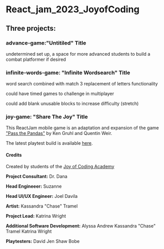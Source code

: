 # React_jam_2023_JoyofCoding

## Three projects:

### advance-game:"Untitiled" Title
undetermined set up, a space for more advanced students to build a combat platformer if desired

### infinite-words-game: "Infinite Wordsearch" Title
word search combined with match 3 replacement of letters functionality

could have timed games to challenge in multiplayer

could add blank unusable blocks to increase difficulty (stretch)

### joy-game: "Share The Joy" Title
This ReactJam mobile game is an adaptation and expansion of the game ["Pass the Pandas"](https://www.ultraprogames.com/products/pass-the-pandas) by Ken Gruhl and Quentin Weir.

The latest playtest build is available [here](https://app.rune.ai/?__cli=1&gameUrl=https%3A%2F%2Fgames-production.rune.ai%2F120%2F10&multiplayer=1&playtest=1).
#### Credits

Created by students of the [Joy of Coding Academy](https://joyofcoding.academy/)

**Project Consultant:**
Dr. Dana

**Head Engineeer:**
Suzanne 

**Head UI/UX Engineer:**
Joel Davila

**Artist:**
Kassandra "Chase" Tramel

**Project Lead:**
Katrina Wright

**Additional Software Development:**
Alyssa
Andrew
Kassandra "Chase" Tramel
Katrina Wright

**Playtesters:**
David 
Jen Shaw
Bobe



